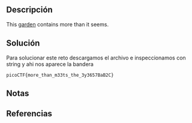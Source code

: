 ## Descripción
This [garden](https://jupiter.challenges.picoctf.org/static/43c4743b3946f427e883f6b286f47467/garden.jpg) contains more than it seems.
## Solución
Para solucionar este reto descargamos el archivo e inspeccionamos con string y ahi nos aparece la bandera

`picoCTF{more_than_m33ts_the_3y3657BaB2C}`
## Notas
## Referencias